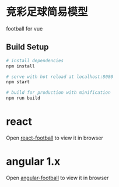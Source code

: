 # 竞彩足球简易模型

football for vue

## Build Setup

``` bash
# install dependencies
npm install

# serve with hot reload at localhost:8080
npm start

# build for production with minification
npm run build
```
# react

Open [react-football](https://www.github.com/xiaoke88/react-football) to view it in browser


# angular 1.x

Open [angular-football](https://github.com/xiaoke88/angular-football) to view it in browser
